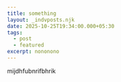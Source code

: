 ```yaml
---
title: something
layout: _indvposts.njk
date: 2025-10-25T19:34:00.000+05:30
tags:
  - post
  - featured
excerpt: nononono
---
```

mijdhfubnrifbhrik
